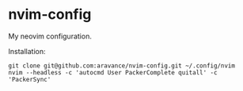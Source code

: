 nvim-config
===========

My neovim configuration.

Installation:

    git clone git@github.com:aravance/nvim-config.git ~/.config/nvim
    nvim --headless -c 'autocmd User PackerComplete quitall' -c 'PackerSync'
